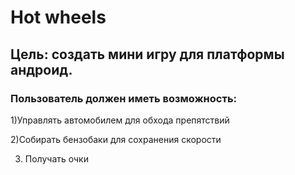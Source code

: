 # Hot wheels

## Цель: создать мини игру для платформы андроид.

### Пользователь должен иметь возможность:

1)Управлять автомобилем для обхода препятствий

2)Собирать бензобаки для сохранения скорости

3) Получать очки
